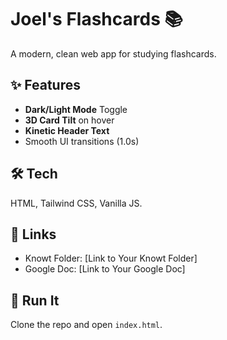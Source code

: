 # Joel's Flashcards 📚

A modern, clean web app for studying flashcards.

## ✨ Features
* **Dark/Light Mode** Toggle
* **3D Card Tilt** on hover
* **Kinetic Header Text**
* Smooth UI transitions (1.0s)

## 🛠️ Tech
HTML, Tailwind CSS, Vanilla JS.

## 🔗 Links
* Knowt Folder: [Link to Your Knowt Folder]
* Google Doc: [Link to Your Google Doc]

## 🚀 Run It
Clone the repo and open `index.html`.
